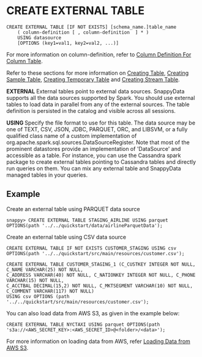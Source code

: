 # CREATE EXTERNAL TABLE

```
CREATE EXTERNAL TABLE [IF NOT EXISTS] [schema_name.]table_name
    ( column-definition	[ , column-definition  ] * )
    USING datasource
    [OPTIONS (key1=val1, key2=val2, ...)]
```
For more information on column-definition, refer to [Column Definition For Column Table](create-table.md#column-definition).


Refer to these sections for more information on [Creating Table](create-table.md), [Creating Sample Table](create-sample-table.md), [Creating Temporary Table](create-temporary-table.md) and [Creating Stream Table](create-stream-table.md).

**EXTERNAL**
External tables point to external data sources. SnappyData supports all the data sources supported by Spark. You should use external tables to load data in parallel from any of the external sources. The table definition is persisted in the catalog and visible across all sessions. 

**USING <data source>**
Specify the file format to use for this table. The data source may be one of TEXT, CSV, JSON, JDBC, PARQUET, ORC, and LIBSVM, or a fully qualified class name of a custom implementation of org.apache.spark.sql.sources.DataSourceRegister. Note that most of the prominent datastores provide an implementation of 'DataSource' and accessible as a table. For instance, you can use the Cassandra spark package to create external tables pointing to Cassandra tables and directly run queries on them. You can mix any external table and SnappyData managed tables in your queries. 

## Example 

Create an external table using PARQUET data source

```
snappy> CREATE EXTERNAL TABLE STAGING_AIRLINE USING parquet OPTIONS(path '../../quickstart/data/airlineParquetData');
```

Create an external table using CSV data source

```
CREATE EXTERNAL TABLE IF NOT EXISTS CUSTOMER_STAGING USING csv OPTIONS(path '../../quickstart/src/main/resources/customer.csv');
```

```
CREATE EXTERNAL TABLE CUSTOMER_STAGING_1 (C_CUSTKEY INTEGER NOT NULL, C_NAME VARCHAR(25) NOT NULL, 
C_ADDRESS VARCHAR(40) NOT NULL, C_NATIONKEY INTEGER NOT NULL, C_PHONE VARCHAR(15) NOT NULL, 
C_ACCTBAL DECIMAL(15,2) NOT NULL, C_MKTSEGMENT VARCHAR(10) NOT NULL, C_COMMENT VARCHAR(117) NOT NULL) 
USING csv OPTIONS (path '../../quickstart/src/main/resources/customer.csv');
```

You can also load data from AWS S3, as given in the example below:

```
CREATE EXTERNAL TABLE NYCTAXI USING parquet OPTIONS(path 's3a://<AWS_SECRET_KEY>:<AWS_SECRET_ID>@<folder>/<data>');
```

For more information on loading data from AWS, refer [Loading Data from AWS S3](../../isight/quick_start_steps.md#dataAWSS3).